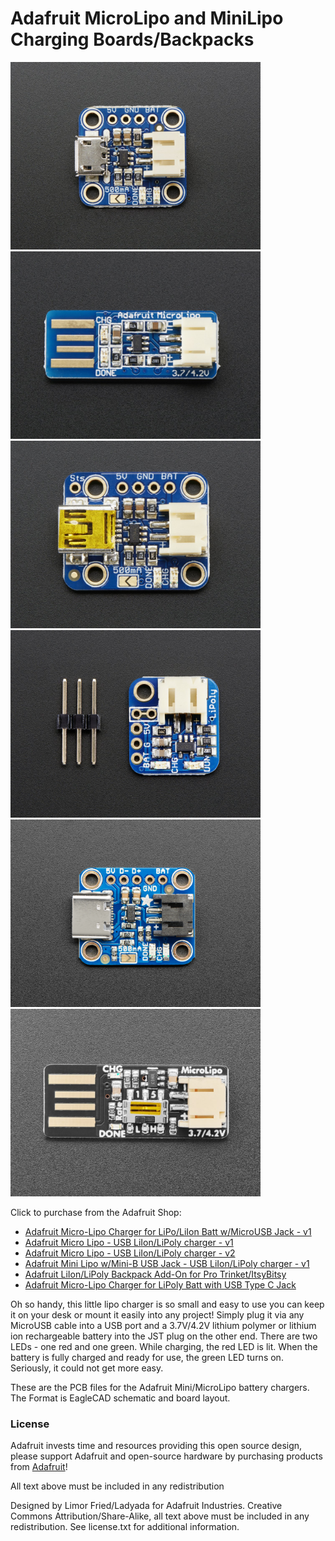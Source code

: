 # Adafruit MicroLipo and MiniLipo Charging Boards/Backpacks

<a href="http://www.adafruit.com/products/1904"><img src="assets/1904.jpg?raw=true" width="400px"></a>&nbsp; 
<a href="http://www.adafruit.com/products/1304"><img src="assets/1304.jpg?raw=true" width="400px"></a><br />
<a href="http://www.adafruit.com/products/1905"><img src="assets/1905.jpg?raw=true" width="400px"></a>&nbsp; 
<a href="http://www.adafruit.com/products/2124"><img src="assets/2124.jpg?raw=true" width="400px"></a><br />
<a href="http://www.adafruit.com/products/4410"><img src="assets/4410.jpg?raw=true" width="400px"></a>&nbsp; 
<a href="http://www.adafruit.com/products/1304"><img src="assets/1304-10.jpg?raw=true" width="400px"></a><br />

Click to purchase from the Adafruit Shop:
- [Adafruit Micro-Lipo Charger for LiPo/LiIon Batt w/MicroUSB Jack - v1](https://www.adafruit.com/product/1904)
- [Adafruit Micro Lipo - USB LiIon/LiPoly charger - v1](https://www.adafruit.com/product/1304)
- [Adafruit Micro Lipo - USB LiIon/LiPoly charger - v2](https://www.adafruit.com/product/1304)
- [Adafruit Mini Lipo w/Mini-B USB Jack - USB LiIon/LiPoly charger - v1](https://www.adafruit.com/product/1905)
- [Adafruit LiIon/LiPoly Backpack Add-On for Pro Trinket/ItsyBitsy](https://www.adafruit.com/product/2124)
- [Adafruit Micro-Lipo Charger for LiPoly Batt with USB Type C Jack](https://www.adafruit.com/product/4410)

Oh so handy, this little lipo charger is so small and easy to use you can keep it on your desk or mount it easily into any project! Simply plug it via any MicroUSB cable into a USB port and a 3.7V/4.2V lithium polymer or lithium ion rechargeable battery into the JST plug on the other end. There are two LEDs - one red and one green. While charging, the red LED is lit. When the battery is fully charged and ready for use, the green LED turns on. Seriously, it could not get more easy.

These are the PCB files for the Adafruit Mini/MicroLipo battery chargers. The 
Format is EagleCAD schematic and board layout.

### License

Adafruit invests time and resources providing this open source design, please support Adafruit and open-source hardware by purchasing products from [Adafruit](https://www.adafruit.com)!

All text above must be included in any redistribution

Designed by Limor Fried/Ladyada for Adafruit Industries.
Creative Commons Attribution/Share-Alike, all text above must be included in any redistribution. 
See license.txt for additional information.
